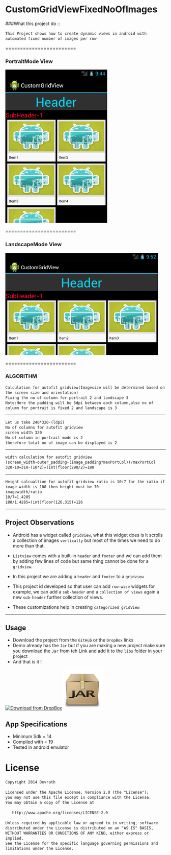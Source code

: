 # CustomGridViewFixedNoOfImages

###What this project do :: 

    This Project shows how to create dynamic views in android with automated fixed number of images per row
    
========================

### PortraitMode View
![CustomGridViewFixedNoOfImages-Portrait](https://github.com/devrath/CustomGridViewFixedNoOfImages/blob/master/snapshot_portrait.gif)          

========================

### LandscapeMode View
![CustomGridViewFixedNoOfImages-Landscape](https://github.com/devrath/CustomGridViewFixedNoOfImages/blob/master/snapshot_landscape.gif)

========================


### ALGORITHM

    Calculation for autofit gridview(Imagesize will be determined based on the screen size and orientation)
    Fixing the no of column for portrait 2 and landscape 3
    Note:Here the padding will be 5dpi between each column,also no of column for portrait is fixed 2 and landscape is 3
	
-----
    Let us take 240*320-(ldpi)
	No of columns for autofit gridview
	screen width 320
	No of column in portrait mode is 2
	therefore total no of image can be displayed is 2

-----
	width calculation for autofit gridview
	(screen_width-outer_padding-(image_padding*maxPortCol))/maxPortCol
	320-10=310-(10*2)=(int)floor(290/2)=180
	
-----
	Height calcualtion for autofit gridview ratio is 10:7 for the ratio if image width is 100 then height must be 70
	imagewidth/ratio
	10/7=1.4285
	180/1.4285=(int)floor(126.315)=126






---

## Project Observations

* Android has a widget called `gridView`, what this widget does is it scrolls a collection of images `vertically` but most of the times we need to do more than that.

* `Listview` comes with a built-in `header` and `footer` and we can add them by adding few lines of code but same thing cannot be done for a `gridview`.

* In this project we are adding a `header` and `footer` to a `gridview`

* This project id developed so that user can add `row-wise` widgets for example, we can add a `sub-header` and a `collection of views` again a new `sub-header` further collection of views.

* These customizations help in creating `categorized gridView`  

---


## Usage

* Download the project from the `GitHub` or the `DropBox` links 
* Demo already has the `Jar` but if you are making a new project make sure you download the `Jar` from teh Link and add it to the `libs` folder in your project
* And that is it !


[![Download from DropBox](https://dt8kf6553cww8.cloudfront.net/static/images/icons/blue_dropbox_glyph-vflJ8-C5d.png)](https://www.dropbox.com/s/mh688796ch5y35h/CustomGridViewFixedNoOfImages.rar)[![Download from DropBox](https://github.com/devrath/CustomGridViewFixedNoOfImages/blob/master/jarImage.png)](https://www.dropbox.com/s/387ce7bh3aa8u2y/GridViewHeader.jar)



## App Specifications

* Minimum Sdk = 14
* Compiled with = 19
* Tested in android emulator


License
=======

    Copyright 2014 Devrath
    
    Licensed under the Apache License, Version 2.0 (the "License");
    you may not use this file except in compliance with the License.
    You may obtain a copy of the License at

       http://www.apache.org/licenses/LICENSE-2.0

    Unless required by applicable law or agreed to in writing, software
    distributed under the License is distributed on an "AS IS" BASIS,
    WITHOUT WARRANTIES OR CONDITIONS OF ANY KIND, either express or implied.
    See the License for the specific language governing permissions and
    limitations under the License.

